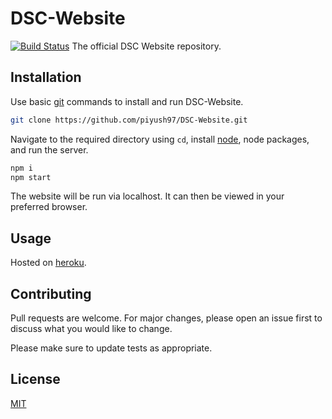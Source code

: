 # DSC-Website
[![Build Status](https://travis-ci.com/piyush97/DSC-Website.svg?branch=master)](https://travis-ci.com/piyush97/DSC-Website)
The official DSC Website repository.
## Installation

Use basic [git](https://services.github.com/on-demand/downloads/github-git-cheat-sheet.pdf) commands to install and run DSC-Website.

```bash
git clone https://github.com/piyush97/DSC-Website.git
```
Navigate to the required directory using ```cd```, install [node](https://nodejs.org/en/), node packages, and run the server.
```bash
npm i
npm start
```
The website will be run via localhost. It can then be viewed in your preferred browser.
## Usage

Hosted on [heroku](https://fierce-hollows-38004.herokuapp.com/). 
## Contributing
Pull requests are welcome. For major changes, please open an issue first to discuss what you would like to change.

Please make sure to update tests as appropriate.

## License
[MIT](https://choosealicense.com/licenses/mit/)
